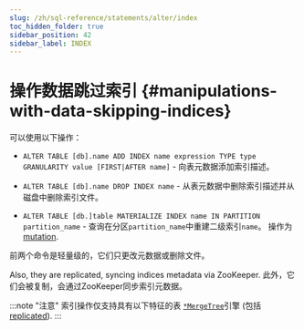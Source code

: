 ```yaml
---
slug: /zh/sql-reference/statements/alter/index
toc_hidden_folder: true
sidebar_position: 42
sidebar_label: INDEX
---
```


# 操作数据跳过索引 {#manipulations-with-data-skipping-indices}

可以使用以下操作：

-   `ALTER TABLE [db].name ADD INDEX name expression TYPE type GRANULARITY value [FIRST|AFTER name]` - 向表元数据添加索引描述。

-   `ALTER TABLE [db].name DROP INDEX name` - 从表元数据中删除索引描述并从磁盘中删除索引文件。

-   `ALTER TABLE [db.]table MATERIALIZE INDEX name IN PARTITION partition_name` - 查询在分区`partition_name`中重建二级索引`name`。 操作为[mutation](../index.md#mutations).

前两个命令是轻量级的，它们只更改元数据或删除文件。

Also, they are replicated, syncing indices metadata via ZooKeeper.
此外，它们会被复制，会通过ZooKeeper同步索引元数据。

:::note "注意"
    索引操作仅支持具有以下特征的表 [`*MergeTree`](../../../../engines/table-engines/mergetree-family/mergetree.md)引擎 (包括[replicated](../../../../engines/table-engines/mergetree-family/replication.md)).
:::
